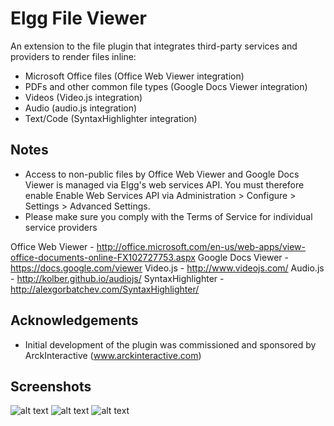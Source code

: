 Elgg File Viewer
================

An extension to the file plugin that integrates third-party services
and providers to render files inline:

* Microsoft Office files (Office Web Viewer integration)
* PDFs and other common file types (Google Docs Viewer integration)
* Videos (Video.js integration)
* Audio (audio.js integration)
* Text/Code (SyntaxHighlighter integration)


## Notes ##

* Access to non-public files by Office Web Viewer and
Google Docs Viewer is managed via Elgg's web services API. You must therefore
enable Enable Web Services API via Administration > Configure > Settings >
Advanced Settings.
* Please make sure you comply with the Terms of Service for individual service
providers

Office Web Viewer - http://office.microsoft.com/en-us/web-apps/view-office-documents-online-FX102727753.aspx
Google Docs Viewer - https://docs.google.com/viewer
Video.js - http://www.videojs.com/
Audio.js - http://kolber.github.io/audiojs/
SyntaxHighlighter - http://alexgorbatchev.com/SyntaxHighlighter/


## Acknowledgements ##

* Initial development of the plugin was commissioned and sponsored by
ArckInteractive (www.arckinteractive.com)


## Screenshots ##

![alt text](https://raw.github.com/hypeJunction/elgg_file_viewer/master/screenshots/pdf.png "PDF")
![alt text](https://raw.github.com/hypeJunction/elgg_file_viewer/master/screenshots/powerpoint.png "Powerpoint")
![alt text](https://raw.github.com/hypeJunction/elgg_file_viewer/master/screenshots/video.jpg "Video")